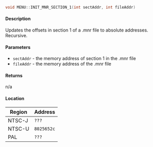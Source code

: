 ```c
void MENU::INIT_MNR_SECTION_1(int sectAddr, int fileAddr)
```

#### Description

Updates the offsets in section 1 of a .mnr file to absolute addresses. Recursive.

#### Parameters
  - `sectAddr` - the memory address of section 1 in the .mnr file
  - `fileAddr` - the memory address of the .mnr file

#### Returns

n/a

#### Location

| Region      | Address      |
| ----------- | ------------ |
| NTSC-J      | `???`        |
| NTSC-U      | `8025652c`   |
| PAL         | `???`        |